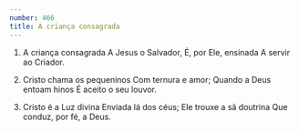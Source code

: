 ```yaml
---
number: 466
title: A criança consagrada
---
```


1. A criança consagrada
  A Jesus o Salvador,
  É, por Ele, ensinada
  A servir ao Criador.

2. Cristo chama os pequeninos
  Com ternura e amor;
  Quando a Deus entoam hinos
  É aceito o seu louvor.

3. Cristo é a Luz divina
  Enviada lá dos céus;
  Ele trouxe a sã doutrina
  Que conduz, por fé, a Deus.
